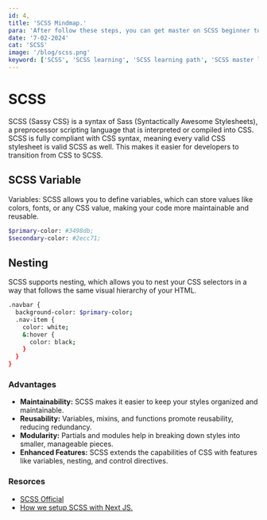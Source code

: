 ```yaml
---
id: 4,
title: 'SCSS Mindmap.'
para: 'After follow these steps, you can get master on SCSS beginner to master level.'
date: '7-02-2024'
cat: 'SCSS'
image: '/blog/scss.png'
keyword: ['SCSS', 'SCSS learning', 'SCSS learning path', 'SCSS master level']
---
```


# SCSS

SCSS (Sassy CSS) is a syntax of Sass (Syntactically Awesome Stylesheets), a preprocessor scripting language that is interpreted or compiled into CSS. SCSS is fully compliant with CSS syntax, meaning every valid CSS stylesheet is valid SCSS as well. This makes it easier for developers to transition from CSS to SCSS.

## SCSS Variable

Variables: SCSS allows you to define variables, which can store values like colors, fonts, or any CSS value, making your code more maintainable and reusable.

```bash
$primary-color: #3498db;
$secondary-color: #2ecc71;
```

## Nesting 

SCSS supports nesting, which allows you to nest your CSS selectors in a way that follows the same visual hierarchy of your HTML.

```bash
.navbar {
  background-color: $primary-color;
  .nav-item {
    color: white;
    &:hover {
      color: black;
    }
  }
}
```

### Advantages
- <strong>Maintainability:</strong> SCSS makes it easier to keep your styles organized and maintainable.
- <strong>Reusability:</strong> Variables, mixins, and functions promote reusability, reducing redundancy.
- <strong>Modularity:</strong> Partials and modules help in breaking down styles into smaller, manageable pieces.
- <strong>Enhanced Features:</strong> SCSS extends the capabilities of CSS with features like variables, nesting, and control directives.

### Resorces

- [SCSS Official](https://sass-lang.com/documentation/)
- [How we setup SCSS with Next JS.](/)
